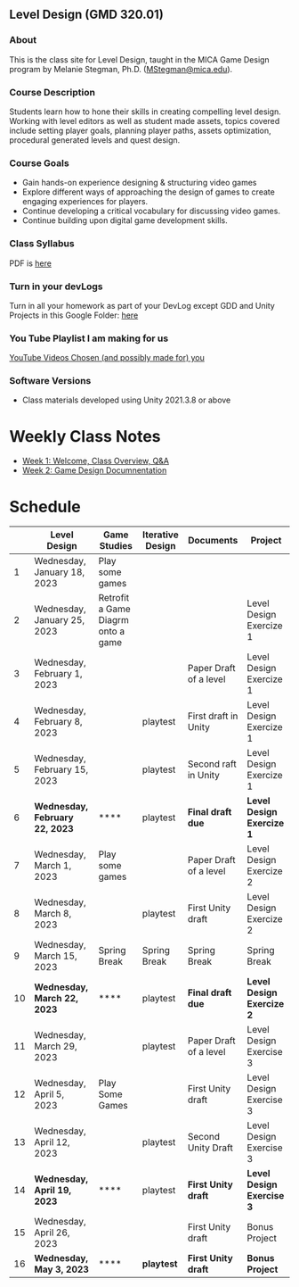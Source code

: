 ## Level Design (GMD 320.01)

### About
This is the class site for Level Design, taught in the MICA Game Design program by Melanie Stegman, Ph.D. (MStegman@mica.edu).

### Course Description
Students learn how to hone their skills in creating compelling level design. Working with level editors as well as student made assets, topics covered include setting player goals, planning player paths, assets optimization, procedural generated levels and quest design.

### Course Goals
- Gain hands-on experience designing & structuring video games
- Explore different ways of approaching the design of games to create engaging experiences for players.
- Continue developing a critical vocabulary for discussing video games.
- Continue building upon digital game development skills.

### Class Syllabus
PDF is [here](https://docs.google.com/document/d/14MWW3DVEj2ji-mtOWTNhpTAmyzexUansdoelNbgsfjc/edit?usp=sharing) 

### Turn in your devLogs 

Turn in all your homework as part of your DevLog except GDD and Unity Projects in this Google Folder: [here](https://drive.google.com/drive/folders/1mZF34rJRLyvDaWPvpbrqLx2YQPJGt3Sd?usp=share_link)

### You Tube Playlist I am making for us

[YouTube Videos Chosen (and possibly made for) you](https://www.youtube.com/watch?v=wn27AGuE49A&list=PL67Pl4-7H_JDZ1e6PCAGYAAyySk9WAVjc)

### Software Versions

- Class materials developed using Unity 2021.3.8 or above



# Weekly Class Notes

- [Week 1: Welcome, Class Overview, Q&A](week1.md)
- [Week 2: Game Design Documnentation](week2.md)



# Schedule

|      | Level Design                      | Game Studies                        | Iterative  Design | Documents               | Project                      |
| ---- | --------------------------------- | ----------------------------------- | ----------------- | ----------------------- | ---------------------------- |
| 1    | Wednesday, January 18, 2023       | Play some games                     |                   |                         |                              |
| 2    | Wednesday, January 25,  2023      | Retrofit a Game  Diagrm onto a game |                   |                         | Level Design Exercize  1     |
| 3    | Wednesday, February 1,  2023      |                                     |                   | Paper Draft of a  level | Level Design Exercize  1     |
| 4    | Wednesday, February 8,  2023      |                                     | playtest          | First draft in Unity    | Level Design Exercize  1     |
| 5    | Wednesday, February 15,  2023     |                                     | playtest          | Second raft in Unity    | Level Design Exercize  1     |
| 6    | **Wednesday, February 22,  2023** | ****                                | playtest          | **Final draft due**     | **Level Design Exercize  1** |
| 7    | Wednesday, March 1, 2023          | Play some games                     |                   | Paper Draft of a  level | Level Design Exercize  2     |
| 8    | Wednesday, March 8, 2023          |                                     | playtest          | First Unity draft       | Level Design Exercize  2     |
| 9    | Wednesday, March 15, 2023         | Spring Break                        | Spring Break      | Spring Break            | Spring Break                 |
| 10   | **Wednesday, March 22, 2023**     | ****                                | playtest          | **Final draft due**     | **Level Design Exercize  2** |
| 11   | Wednesday, March 29, 2023         |                                     | playtest          | Paper Draft of a  level | Level Design Exercise  3     |
| 12   | Wednesday, April 5, 2023          | Play Some Games                     |                   | First Unity draft       | Level Design Exercise  3     |
| 13   | Wednesday, April 12, 2023         |                                     | playtest          | Second Unity Draft      | Level Design Exercise  3     |
| 14   | **Wednesday, April 19, 2023**     | ****                                | playtest          | **First Unity draft**   | **Level Design Exercise  3** |
| 15   | Wednesday, April 26, 2023         |                                     |                   | First Unity draft       | Bonus Project                |
| 16   | **Wednesday, May 3, 2023**        | ****                                | **playtest**      | **First Unity draft**   | **Bonus Project**            |

